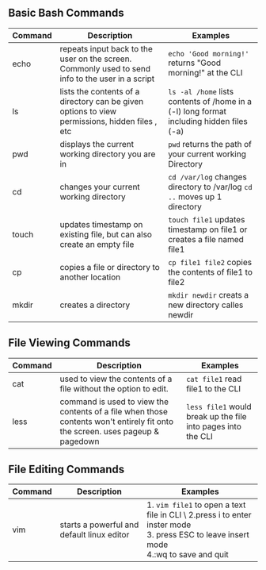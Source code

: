## Basic Bash Commands
| Command | Description | Examples |
|---|---|---|
| echo | repeats input back to the user on the screen. Commonly used to send info to the user in a script | `echo 'Good morning!'` returns "Good morning!" at the CLI|
| ls | lists the contents of a directory can be given options to view permissions, hidden files , etc | `ls -al /home` lists contents of /home in a (-l) long format including hidden files (-a) |
| pwd | displays the current working directory you are in | `pwd` returns the path of your current working Directory |
| cd | changes your current working directory | `cd /var/log` changes directory to /var/log `cd ..` moves up 1 directory |
| touch | updates timestamp on existing file, but can also create an empty file  | `touch file1` updates timestamp on file1 or creates a file named file1 |
| cp | copies a file or directory to another location | `cp file1 file2` copies the contents of file1 to file2 |
| mkdir | creates a directory | `mkdir newdir` creats a new directory calles newdir |


## File Viewing Commands
| Command | Description | Examples |
|---|---|---|
| cat | used to view the contents of a file without the option to edit. | `cat file1` read file1 to the CLI |
| less | command is used to view the contents of a file when those contents won't entirely fit onto the screen. uses pageup & pagedown | `less file1` would break up the file into pages into the CLI |


## File Editing Commands
| Command | Description | Examples |
|---|---|---|
| vim | starts a powerful and default linux editor | 1. `vim file1` to open a text file in CLI \ 2.press i to enter inster mode <br/> 3. press ESC to leave insert mode <br/> 4.:wq to save and quit |

